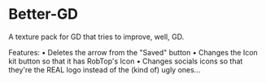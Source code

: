 # Better-GD
A texture pack for GD that tries to improve, well, GD.

Features:
• Deletes the arrow from the "Saved" button
• Changes the Icon kit button so that it has RobTop's Icon
• Changes socials icons so that they're the REAL logo instead of the (kind of) ugly ones...
